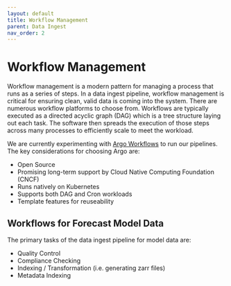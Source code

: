 ```yaml
---
layout: default
title: Workflow Management
parent: Data Ingest
nav_order: 2
---
```


# Workflow Management

Workflow management is a modern pattern for managing a process that runs as a series of steps. In a data ingest pipeline, workflow management is critical for ensuring clean, valid data is coming into the system. There are numerous workflow platforms to choose from. Workflows are typically executed as a directed acyclic graph (DAG) which is a tree structure laying out each task. The software then spreads the execution of those steps across many processes to efficiently scale to meet the workload.

We are currently experimenting with [Argo Workflows](https://argoproj.github.io/argo-workflows/) to run our pipelines. The key considerations for choosing Argo are:

- Open Source
- Promising long-term support by Cloud Native Computing Foundation (CNCF)
- Runs natively on Kubernetes
- Supports both DAG and Cron workloads
- Template features for reuseability

## Workflows for Forecast Model Data

The primary tasks of the data ingest pipeline for model data are:

- Quality Control
- Compliance Checking
- Indexing / Transformation (i.e. generating zarr files)
- Metadata Indexing